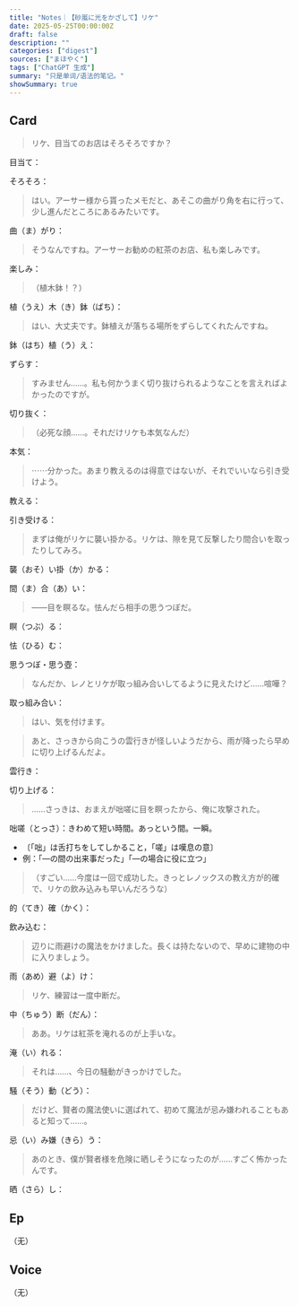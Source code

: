 ```yaml
---
title: "Notes｜【砂嵐に光をかざして】リケ"
date: 2025-05-25T00:00:00Z
draft: false
description: ""
categories: ["digest"]
sources: ["まほやく"]
tags: ["ChatGPT 生成"]
summary: "只是单词/语法的笔记。"
showSummary: true
---
```


## Card

>リケ、目当てのお店はそろそろですか？

目当て：

そろそろ：

>はい。アーサー様から貰ったメモだと、あそこの曲がり角を右に行って、少し進んだところにあるみたいです。

曲（ま）がり：

>そうなんですね。アーサーお勧めの紅茶のお店、私も楽しみです。

楽しみ：

>（植木鉢！？）

植（うえ）木（き）鉢（ばち）：

>はい、大丈夫です。鉢植えが落ちる場所をずらしてくれたんですね。

鉢（はち）植（う）え：

ずらす：

>すみません……。私も何かうまく切り抜けられるようなことを言えればよかったのですが。

切り抜く：

>（必死な顔……。それだけリケも本気なんだ）

本気：

>⋯⋯分かった。あまり教えるのは得意ではないが、それでいいなら引き受けよう。

教える：

引き受ける：

>まずは俺がリケに襲い掛かる。リケは、隙を見て反撃したり間合いを取ったりしてみろ。

襲（おそ）い掛（か）かる：

間（ま）合（あ）い：

>——目を瞑るな。怯んだら相手の思うつぼだ。

瞑（つぶ）る：

怯（ひる）む：

思うつぼ・思う壺：

>なんだか、レノとリケが取っ組み合いしてるように見えたけど……喧嘩？

取っ組み合い：

>はい、気を付けます。

>あと、さっきから向こうの雲行きが怪しいようだから、雨が降ったら早めに切り上げるんだよ。

雲行き：

切り上げる：

>……さっきは、おまえが咄嗟に目を瞑ったから、俺に攻撃された。

咄嗟（とっさ）：きわめて短い時間。あっという間。一瞬。
* 〔「咄」は舌打ちをしてしかること，「嗟」は嘆息の意〕
* 例：「―の間の出来事だった」「―の場合に役に立つ」

>（すごい……今度は一回で成功した。きっとレノックスの教え方が的確で、リケの飲み込みも早いんだろうな）

的（てき）確（かく）：

飲み込む：

>辺りに雨避けの魔法をかけました。長くは持たないので、早めに建物の中に入りましょう。

雨（あめ）避（よ）け：

>リケ、練習は一度中断だ。

中（ちゅう）断（だん）：

>ああ。リケは紅茶を淹れるのが上手いな。

淹（い）れる：

>それは……、今日の騒動がきっかけでした。

騒（そう）動（どう）：

>だけど、賢者の魔法使いに選ばれて、初めて魔法が忌み嫌われることもあると知って……。

忌（い）み嫌（きら）う：

>あのとき、僕が賢者様を危険に晒しそうになったのが……すごく怖かったんです。

晒（さら）し：

## Ep

（无）

## Voice

（无）
